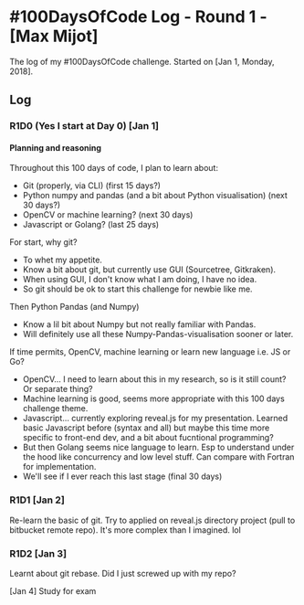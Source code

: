 # #100DaysOfCode Log - Round 1 - [Max Mijot]

The log of my #100DaysOfCode challenge. Started on [Jan 1, Monday, 2018].

## Log

### R1D0 (Yes I start at Day 0) [Jan 1]
#### Planning and reasoning
Throughout this 100 days of code, I plan to learn about:
- Git (properly, via CLI) (first 15 days?)
- Python numpy and pandas (and a bit about Python visualisation) (next 30 days?)
- OpenCV or machine learning? (next 30 days)
- Javascript or Golang? (last 25 days)

For start, why git?
- To whet my appetite.
- Know a bit about git, but currently use GUI (Sourcetree, Gitkraken).
- When using GUI, I don't know what I am doing, I have no idea.
- So git should be ok to start this challenge for newbie like me.

Then Python Pandas (and Numpy)
- Know a lil bit about Numpy but not really familiar with Pandas.
- Will definitely use all these Numpy-Pandas-visualisation sooner or later.

If time permits, OpenCV, machine learning or learn new language i.e. JS or Go?
- OpenCV... I need to learn about this in my research, so is it still count? Or separate thing?
- Machine learning is good, seems more appropriate with this 100 days challenge theme.
- Javascript... currently exploring reveal.js for my presentation. Learned basic Javascript before (syntax and all) but maybe this time more specific to front-end dev, and a bit about fucntional programming?
- But then Golang seems nice language to learn. Esp to understand under the hood like concurrency and low level stuff. Can compare with Fortran for implementation.
- We'll see if I ever reach this last stage (final 30 days)

### R1D1 [Jan 2]
Re-learn the basic of git. Try to applied on reveal.js directory project (pull to bitbucket remote repo). It's more complex than I imagined. lol

### R1D2 [Jan 3]
Learnt about git rebase. Did I just screwed up with my repo?

[Jan 4]
Study for exam
